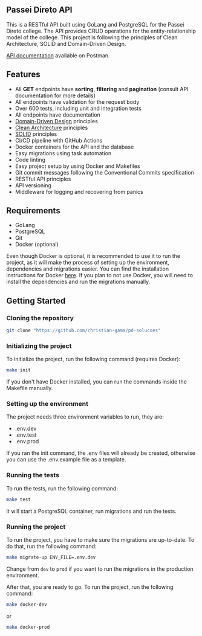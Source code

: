 ## Passei Direto API

This is a RESTful API built using GoLang and PostgreSQL for the Passei Direto college. The API provides CRUD operations for the entity-relationship model of the college.
This project is following the principles of Clean Architecture, SOLID and Domain-Driven Design.

[API documentation](https://documenter.getpostman.com/view/11922466/Tz5qbiX5) available on Postman.

## Features
- All **GET** endpoints have **sorting**, **filtering** and **pagination** (consult API documentation for more details)
- All endpoints have validation for the request body
- Over 600 tests, including unit and integration tests
- All endpoints have documentation
- [Domain-Driven Design](https://en.wikipedia.org/wiki/Domain-driven_design) principles
- [Clean Architecture](https://blog.cleancoder.com/uncle-bob/2012/08/13/the-clean-architecture.html) principles
- [SOLID](https://en.wikipedia.org/wiki/SOLID) principles
- CI/CD pipeline with GitHub Actions
- Docker containers for the API and the database
- Easy migrations using task automation
- Code linting
- Easy project setup by using Docker and Makefiles
- Git commit messages following the Conventional Commits specification
- RESTful API principles
- API versioning
- Middleware for logging and recovering from panics

## Requirements

- GoLang
- PostgreSQL
- Git
- Docker (optional)

Even though Docker is optional, it is recommended to use it to run the project, as it will make the process of setting up the environment, dependencies and migrations easier. You can find the installation instructions for Docker [here](https://docs.docker.com/get-docker/).
If you plan to not use Docker, you will need to install the dependencies and run the migrations manually.

## Getting Started

### Cloning the repository

```bash
git clone "https://github.com/christian-gama/pd-solucoes"
```

### Initializing the project

To initialize the project, run the following command (requires Docker):

```bash
make init
```

If you don't have Docker installed, you can run the commands inside the Makefile manually.

### Setting up the environment

The project needs three environment variables to run, they are:

- .env.dev
- .env.test
- .env.prod

If you ran the init command, the .env files will already be created, otherwise you can use the .env.example file as a template.

### Running the tests

To run the tests, run the following command:

```bash
make test
```

It will start a PostgreSQL container, run migrations and run the tests.

### Running the project
To run the project, you have to make sure the migrations are up-to-date. To do that, run the following command:

```bash
make migrate-up ENV_FILE=.env.dev
```
Change from `dev` to `prod` if you want to run the migrations in the production environment.

After that, you are ready to go. To run the project, run the following command:


```bash
make docker-dev
```
or
```bash
make docker-prod
```
